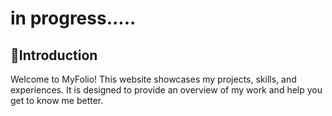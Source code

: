 # in progress.....
## 💠Introduction
Welcome to MyFolio! This website showcases my projects, skills, and experiences. It is designed to provide an overview of my work and help you get to know me better.
